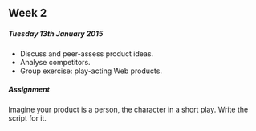 ## Week 2	

##### Tuesday 13th January 2015

* Discuss and peer-assess product ideas.
* Analyse competitors.
* Group exercise: play-acting Web products.	

##### Assignment

Imagine your product is a person, the character in a short play. Write the script for it.